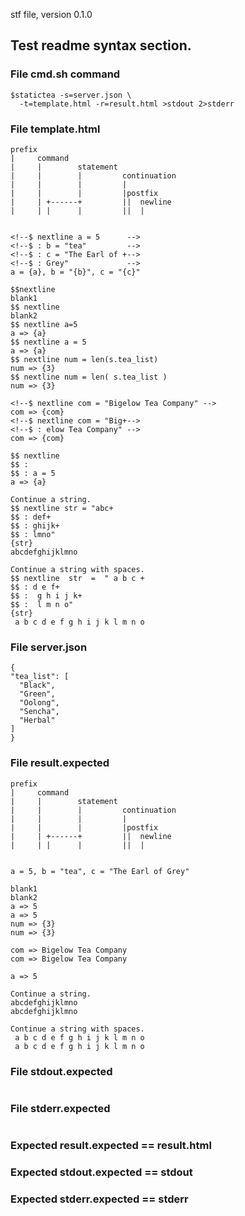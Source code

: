 stf file, version 0.1.0

## Test readme syntax section.

### File cmd.sh command

~~~
$statictea -s=server.json \
  -t=template.html -r=result.html >stdout 2>stderr
~~~

### File template.html

~~~
prefix
|     command
|     |        statement
|     |        |         continuation
|     |        |         |
|     |        |         |postfix
|     | +------+         ||  newline
|     | |      |         ||  |


<!--$ nextline a = 5      -->
<!--$ : b = "tea"         -->
<!--$ : c = "The Earl of +-->
<!--$ : Grey"             -->
a = {a}, b = "{b}", c = "{c}"

$$nextline
blank1
$$ nextline
blank2
$$ nextline a=5
a => {a}
$$ nextline a = 5
a => {a}
$$ nextline num = len(s.tea_list)
num => {3}
$$ nextline num = len( s.tea_list )
num => {3}

<!--$ nextline com = "Bigelow Tea Company" -->
com => {com}
<!--$ nextline com = "Big+-->
<!--$ : elow Tea Company" -->
com => {com}

$$ nextline
$$ :
$$ : a = 5
a => {a}

Continue a string.
$$ nextline str = "abc+
$$ : def+
$$ : ghijk+
$$ : lmno"
{str}
abcdefghijklmno

Continue a string with spaces.
$$ nextline  str  =  " a b c +
$$ : d e f+
$$ :  g h i j k+
$$ :  l m n o"
{str}
 a b c d e f g h i j k l m n o
~~~

### File server.json

~~~
{
"tea_list": [
  "Black",
  "Green",
  "Oolong",
  "Sencha",
  "Herbal"
]
}
~~~

### File result.expected

~~~
prefix
|     command
|     |        statement
|     |        |         continuation
|     |        |         |
|     |        |         |postfix
|     | +------+         ||  newline
|     | |      |         ||  |


a = 5, b = "tea", c = "The Earl of Grey"

blank1
blank2
a => 5
a => 5
num => {3}
num => {3}

com => Bigelow Tea Company
com => Bigelow Tea Company

a => 5

Continue a string.
abcdefghijklmno
abcdefghijklmno

Continue a string with spaces.
 a b c d e f g h i j k l m n o
 a b c d e f g h i j k l m n o
~~~

### File stdout.expected

~~~
~~~

### File stderr.expected

~~~
~~~

### Expected result.expected == result.html
### Expected stdout.expected == stdout
### Expected stderr.expected == stderr

